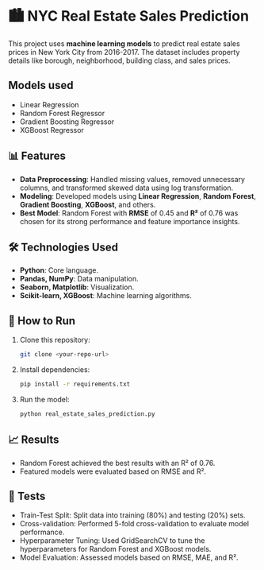 # 🏙 NYC Real Estate Sales Prediction

This project uses **machine learning models** to predict real estate sales prices in New York City from 2016-2017. The dataset includes property details like borough, neighborhood, building class, and sales prices.

## Models used 

- Linear Regression
- Random Forest Regressor
- Gradient Boosting Regressor
- XGBoost Regressor
 
## 📊 Features

- **Data Preprocessing**: Handled missing values, removed unnecessary columns, and transformed skewed data using log transformation.
- **Modeling**: Developed models using **Linear Regression**, **Random Forest**, **Gradient Boosting**, **XGBoost**, and others.
- **Best Model**: Random Forest with **RMSE** of 0.45 and **R²** of 0.76 was chosen for its strong performance and feature importance insights.

## 🛠️ Technologies Used

- **Python**: Core language.
- **Pandas, NumPy**: Data manipulation.
- **Seaborn, Matplotlib**: Visualization.
- **Scikit-learn, XGBoost**: Machine learning algorithms.

## 🚀 How to Run

1. Clone this repository:
   ```bash
   git clone <your-repo-url>
2. Install dependencies:
   ```bash
   pip install -r requirements.txt
3. Run the model:
   ```bash
   python real_estate_sales_prediction.py

## 📈 Results
- Random Forest achieved the best results with an R² of 0.76.
- Featured models were evaluated based on RMSE and R².
## 🧪 Tests
- Train-Test Split: Split data into training (80%) and testing (20%) sets.
- Cross-validation: Performed 5-fold cross-validation to evaluate model performance.
- Hyperparameter Tuning: Used GridSearchCV to tune the hyperparameters for Random Forest and XGBoost models.
- Model Evaluation: Assessed models based on RMSE, MAE, and R².

